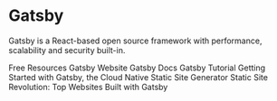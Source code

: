 # Gatsby

Gatsby is a React-based open source framework with performance, scalability and security built-in.

<ResourceGroupTitle>Free Resources</ResourceGroupTitle>
<BadgeLink colorScheme='blue' badgeText='Official Website' href='https://www.gatsbyjs.com/'>Gatsby Website</BadgeLink>
<BadgeLink colorScheme='blue' badgeText='Official Docs' href='https://www.gatsbyjs.com/docs'>Gatsby Docs</BadgeLink>
<BadgeLink badgeText='Watch' href='https://youtube.com/playlist?list=PL4cUxeGkcC9hw1g77I35ZivVLe8k2nvjB'>Gatsby Tutorial</BadgeLink>
<BadgeLink colorScheme='yellow' badgeText='Read' href='https://thenewstack.io/getting-started-with-gatsby-the-cloud-native-static-site-generator/'>Getting Started with Gatsby, the Cloud Native Static Site Generator</BadgeLink>
<BadgeLink colorScheme='yellow' badgeText='Read' href='https://thenewstack.io/static-site-revolution-top-websites-built-with-gatsby/'>Static Site Revolution: Top Websites Built with Gatsby</BadgeLink>
